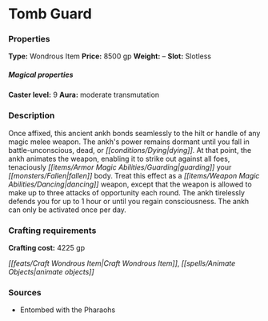 ﻿---
Title: "Tomb Guard"
Type: "Wondrous Item"
Price: "8500 gp"
Weight: "–"
Slot: "Slotless"
Caster level: "9"
Aura: "moderate transmutation"
Description: |
  "Once affixed, this ancient ankh bonds seamlessly to the hilt or handle of any magic melee weapon. The ankh's power remains dormant until you fall in battle-unconscious, dead, or dying. At that point, the ankh animates the weapon, enabling it to strike out against all foes, tenaciously guarding your fallen body. Treat this effect as a dancing weapon, except that the weapon is allowed to make up to three attacks of opportunity each round. The ankh tirelessly defends you for up to 1 hour or until you regain consciousness. The ankh can only be activated once per day."
Crafting cost: "4225 gp"
Sources: "['Entombed with the Pharaohs']"
---

# Tomb Guard

### Properties

**Type:** Wondrous Item **Price:** 8500 gp **Weight:** – **Slot:** Slotless

##### Magical properties

**Caster level:** 9 **Aura:** moderate transmutation

### Description

Once affixed, this ancient ankh bonds seamlessly to the hilt or handle of any magic melee weapon. The ankh's power remains dormant until you fall in battle-unconscious, dead, or _[[conditions/Dying|dying]]_. At that point, the ankh animates the weapon, enabling it to strike out against all foes, tenaciously _[[items/Armor Magic Abilities/Guarding|guarding]]_ your _[[monsters/Fallen|fallen]]_ body. Treat this effect as a _[[items/Weapon Magic Abilities/Dancing|dancing]]_ weapon, except that the weapon is allowed to make up to three attacks of opportunity each round. The ankh tirelessly defends you for up to 1 hour or until you regain consciousness. The ankh can only be activated once per day.

### Crafting requirements

**Crafting cost:** 4225 gp

_[[feats/Craft Wondrous Item|Craft Wondrous Item]]_, _[[spells/Animate Objects|animate objects]]_

### Sources

* Entombed with the Pharaohs